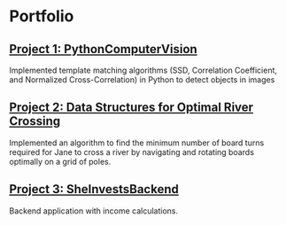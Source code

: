 # Portfolio

## [Project 1: PythonComputerVision](https://github.com/iyer131/PythonComputerVision)
 Implemented template matching algorithms (SSD, Correlation Coefficient, and Normalized Cross-Correlation) in Python to detect objects in images 

## [Project 2: Data Structures for Optimal River Crossing](https://github.com/iyer131/PA-5)
 Implemented an algorithm to find the minimum number of board turns required for Jane to cross a river by navigating and rotating boards optimally on a grid of poles.

## [Project 3: SheInvestsBackend](https://github.com/iyer131/SheInvestsBackend)
Backend application with income calculations.
